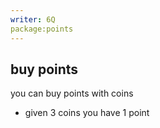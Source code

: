 ```yaml
---
writer: 6Q
package:points
---
```


## buy points

you can buy points with coins

 * given 3 coins you have 1 point

